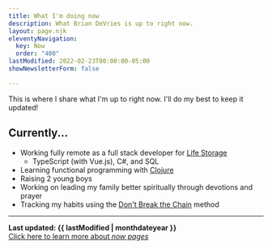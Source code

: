 ```yaml
---
title: What I'm doing now
description: What Brian DeVries is up to right now.
layout: page.njk
eleventyNavigation:
  key: Now
  order: "400"
lastModified: 2022-02-23T00:00:00-05:00
showNewsletterForm: false

---
```

This is where I share what I'm up to right now. I'll do my best to keep it updated!

## Currently...

* Working fully remote as a full stack developer for [Life Storage](https://lifestorage.com)
  * TypeScript (with Vue.js), C#, and SQL
* Learning functional programming with [Clojure](https://clojure.org)
* Raising 2 young boys
* Working on leading my family better spiritually through devotions and prayer
* Tracking my habits using the [Don't Break the Chain](https://msbrown.net/chain/) method

***

**Last updated: {{ lastModified | monthdateyear }}**  
[Click here to learn more about _now pages_](https://nownownow.com/about)